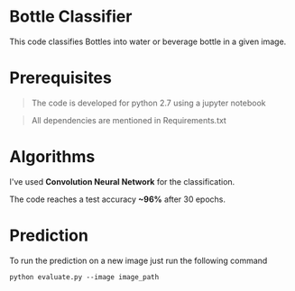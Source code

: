 # Bottle Classifier

This code classifies Bottles into water or beverage bottle in a given image.

# Prerequisites

>The code is developed for python 2.7 using a jupyter notebook

>All dependencies are mentioned in Requirements.txt 

# Algorithms

I've used **Convolution Neural Network** for the classification. 

The code reaches a test accuracy **~96%** after 30 epochs.

# Prediction

To run the prediction on a new image just run the following command

```
python evaluate.py --image image_path
```

